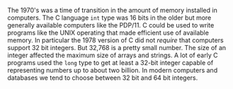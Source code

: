 The 1970's was a time of transition in the amount of memory installed in computers.  The C language `int`
type was 16 bits in the older but more generally available computers like the PDP/11.  C could be used
to write programs like the UNIX operating that made efficient use of available memory.
In particular the 1978 version of C did not *require* that computers support 32 bit integers.
But 32,768 is a pretty small number.   The size of an integer affected
the maximum size of arrays and strings.  A lot of early C programs used the `long` type
to get at least a 32-bit integer
capable of representing numbers up to about two billion.  In modern computers and databases we tend to
choose between 32 bit and 64 bit integers.
